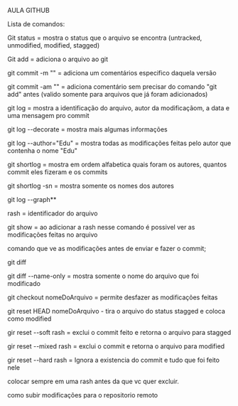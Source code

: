 AULA GITHUB	

Lista de comandos:

Git status = mostra o status que o arquivo se encontra (untracked,
unmodified, modified, stagged)

Git add = adiciona o arquivo ao git

git commit -m "" = adiciona um comentários especifico daquela versão

git commit -am "" = adiciona comentário sem precisar do comando "git add" antes (valido somente para arquivos que já foram adicionados)

git log = mostra a identificação do arquivo, autor da modificaçãom, a data e uma mensagem pro commit

git log --decorate = mostra mais algumas informações

git log --author="Edu" = mostra todas as modificações feitas pelo autor que contenha o nome "Edu"

git shortlog = mostra em ordem alfabetica quais foram os autores, quantos commit eles fizeram e os commits

git shortlog -sn = mostra somente os nomes dos autores

git log --graph**

rash = identificador do arquivo

git show = ao adicionar a rash nesse comando é possivel ver as modificações feitas no arquivo

comando que ve as modificações antes de enviar e fazer o commit;

git diff  

git diff --name-only = mostra somente o nome do arquivo que foi modificado

git checkout nomeDoArquivo = permite desfazer as modificações feitas

git reset HEAD nomeDoArquivo - tira o arquivo do status stagged e coloca como modified

gir reset --soft rash = exclui o commit feito e retorna o arquivo para stagged

gir reset --mixed rash = exclui o commit e retorna o arquivo para modified

gir reset --hard rash = Ignora a existencia do commit e tudo que foi feito nele

colocar sempre em uma rash antes da que vc quer excluir.

como subir modificações para o repositorio remoto


